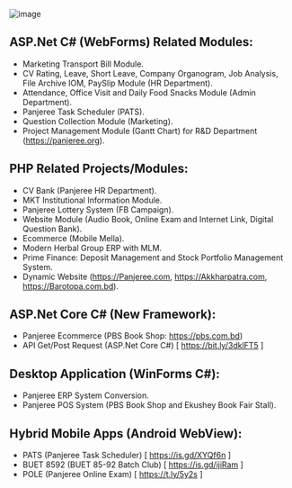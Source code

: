 ![image](https://user-images.githubusercontent.com/83280369/189738315-fe50d3af-9063-4ca7-adb4-6b1ac163b8b2.png)


## ASP.Net C# (WebForms) Related Modules:
 - Marketing Transport Bill Module.
 - CV Rating, Leave, Short Leave, Company Organogram, Job Analysis, File Archive IOM, PaySlip Module (HR Department).
 - Attendance, Office Visit and Daily Food Snacks Module (Admin Department).
 - Panjeree Task Scheduler (PATS).
 - Question Collection Module (Marketing).
 - Project Management Module (Gantt Chart) for R&D Department (https://panjeree.org).


## PHP Related Projects/Modules:
 - CV Bank (Panjeree HR Department).
 - MKT Institutional Information Module.
 - Panjeree Lottery System (FB Campaign). 
 - Website Module (Audio Book, Online Exam and Internet Link, Digital Question Bank).
 - Ecommerce (Mobile Mella).	
 - Modern Herbal Group ERP with MLM.
 - Prime Finance: Deposit Management and  Stock Portfolio Management System.
 - Dynamic Website (https://Panjeree.com, https://Akkharpatra.com, https://Barotopa.com.bd).


## ASP.Net Core C# (New Framework): 
 - Panjeree Ecommerce (PBS Book Shop: https://pbs.com.bd) 
 - API Get/Post Request (ASP.Net Core C#)  [ https://bit.ly/3dklFT5 ]


## Desktop Application (WinForms C#):
 - Panjeree ERP System Conversion.
 - Panjeree POS System (PBS Book Shop and Ekushey Book Fair Stall).


## Hybrid Mobile Apps (Android WebView): 
 - PATS (Panjeree Task Scheduler)  [ https://is.gd/XYQf6n ]
 - BUET 8592 (BUET 85-92 Batch Club)  [ https://is.gd/ijiRam ]	
 - POLE (Panjeree Online Exam)  [ https://t.ly/5y2s ]


